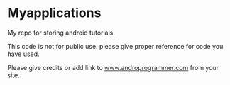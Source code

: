 Myapplications
==============

My repo for storing android tutorials.

This code is not for public use. please give proper reference for code you have used.

Please give credits or add link to www.androprogrammer.com from your site.

